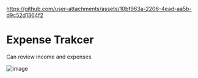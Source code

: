 
https://github.com/user-attachments/assets/10bf963a-2206-4ead-aa5b-d9c52d1364f2
# Expense Trakcer
Can review income and expenses

![image](https://github.com/user-attachments/assets/fbd1da8f-1ac1-44f3-927b-5b60d0dac7e9)
